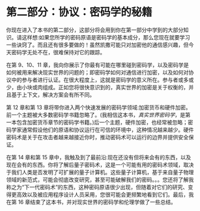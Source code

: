 # 第二部分：协议：密码学的秘籍

<!-- ch9~16 -->

你现在进入了本书的第二部分，这部分将会用到你在第一部分中学到的大部分知识。请这样想:如果您所学的密码原语是密码学的基本成分，那么您现在就要学习一些诀窍了。而且还有很多要做的！虽然凯撒可能只对加密他的通信感兴趣，但今天密码学无处不在，很难保持对它的跟踪。

在第 9、10、11 章，我向你展示了你最有可能在哪里碰到密码学，以及密码学是如何被用来解决现实世界的问题的；即密码学如何对通信进行加密，以及如何对协议中的参与者进行认证。在很大程度上，这就是密码学的意义所在。参与者或多或少，由小块或肉组成。正如您将很快意识到的，真实世界的加密是关于权衡的，并且基于上下文，解决方案会有所不同。

第 12 章和第 13 章将带你进入两个快速发展的密码学领域:加密货币和硬件加密。前一个主题被大多数密码学书籍忽略了。(我相信这本书，*真实世界密码学*，是第一本包含加密货币章节的密码学书籍。)后一个主题，硬件加密，也经常被忽略；密码学家通常假设他们的原语和协议运行在可信的环境中，这种情况越来越少。硬件密码术是关于在攻击者越来越接近你时，推动密码术可以运行的边界并提供安全保证。

在第 14 章和第 15 章中，我触及到了最前沿:现在还没有但将来会有的东西，以及现在会有的东西。你将了解后量子密码术，这是一个可能有用的密码术领域，取决于我们人类是否发明了可扩展的量子计算机。这些量子计算机，基于来自量子物理领域的新范式，可能会彻底改变研究，甚至可能破解我们的密码。。。您还将了解我称之为“下一代密码术”的东西，这种密码原语很少出现，但随着对它们的研究、变得更高效以及被应用程序设计人员采用，您很可能会更频繁地看到它们。最后，我在第 16 章结束了这本书，并对现实世界的密码学和伦理学做了一些总结。